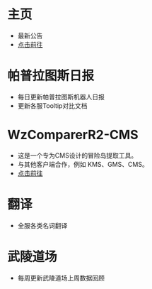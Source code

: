 # 主页
- 最新公告
- [点击前往](https://jancy-49.github.io/Papulatus-Daily/index.html)

# 帕普拉图斯日报
- 每日更新帕普拉图斯机器人日报
- 更新各服Tooltip对比文档

# WzComparerR2-CMS
- 这是一个专为CMS设计的冒险岛提取工具。
- 与其他客户端合作，例如 KMS、GMS、CMS。
- [点击前往](https://github.com/Jancy-49/WzComparerR2-CMS)

# 翻译
- 全服各类名词翻译
  
# 武陵道场
- 每周更新武陵道场上周数据回顾
